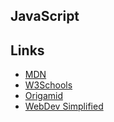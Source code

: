 ## JavaScript

## Links

- [MDN](https://developer.mozilla.org/pt-BR/docs/Web/JavaScript)
- [W3Schools](https://www.w3schools.com/js/)
- [Origamid](https://www.origamid.com/curso/javascript-completo-es6/)
- [WebDev Simplified](https://www.youtube.com/@WebDevSimplified/videos)
